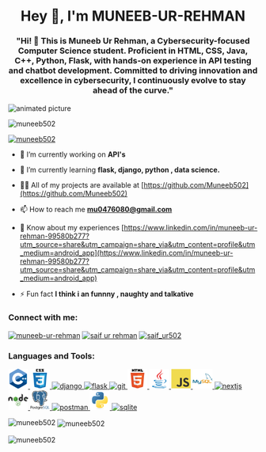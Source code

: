 <h1 align="center">Hey 👋, I'm MUNEEB-UR-REHMAN</h1>
<h3 align="center">
"Hi! 👋 This is  Muneeb Ur Rehman, a Cybersecurity-focused Computer Science student. Proficient in HTML, CSS, Java, C++, Python, Flask, with hands-on experience in API testing and chatbot development. Committed to driving innovation and excellence in cybersecurity, I continuously evolve to stay ahead of the curve."</h3>

<img align="center" src="https://raw.githubusercontent.com/gist/obernardovieira/f4ec9b75736a98be5f6198f5ae40b897/raw/2546374e14122f5c0a8c7cc0c49edd07bf5d14cd/dev.gif" alt="animated picture" width="100%" height="500">

<p align="left"> <img src="https://komarev.com/ghpvc/?username=muneeb502&label=Profile%20views&color=0e75b6&style=flat" alt="muneeb502" /> </p>

<p align="left"> <a href="https://github.com/ryo-ma/github-profile-trophy"><img src="https://github-profile-trophy.vercel.app/?username=muneeb502" alt="muneeb502" /></a> </p>

- 🔭 I’m currently working on **API's**

- 🌱 I’m currently learning **flask, django, python , data science.**

- 👨‍💻 All of my projects are available at [https://github.com/Muneeb502](https://github.com/Muneeb502)

- 📫 How to reach me **mu0476080@gmail.com**

- 📄 Know about my experiences [https://www.linkedin.com/in/muneeb-ur-rehman-99580b277?utm_source=share&utm_campaign=share_via&utm_content=profile&utm_medium=android_app](https://www.linkedin.com/in/muneeb-ur-rehman-99580b277?utm_source=share&utm_campaign=share_via&utm_content=profile&utm_medium=android_app)

- ⚡ Fun fact **I think i an funnny , naughty and talkative**

<h3 align="left">Connect with me:</h3>
<p align="left">
<a href="https://linkedin.com/in/muneeb-ur-rehman" target="blank"><img align="center" src="https://raw.githubusercontent.com/rahuldkjain/github-profile-readme-generator/master/src/images/icons/Social/linked-in-alt.svg" alt="muneeb-ur-rehman" height="30" width="40" /></a>
<a href="https://fb.com/saif ur rehman" target="blank"><img align="center" src="https://raw.githubusercontent.com/rahuldkjain/github-profile-readme-generator/master/src/images/icons/Social/facebook.svg" alt="saif ur rehman" height="30" width="40" /></a>
<a href="https://instagram.com/saif_ur502" target="blank"><img align="center" src="https://raw.githubusercontent.com/rahuldkjain/github-profile-readme-generator/master/src/images/icons/Social/instagram.svg" alt="saif_ur502" height="30" width="40" /></a>
</p>

<h3 align="left">Languages and Tools:</h3>
<p align="left"> <a href="https://www.w3schools.com/cpp/" target="_blank" rel="noreferrer"> <img src="https://raw.githubusercontent.com/devicons/devicon/master/icons/cplusplus/cplusplus-original.svg" alt="cplusplus" width="40" height="40"/> </a> <a href="https://www.w3schools.com/css/" target="_blank" rel="noreferrer"> <img src="https://raw.githubusercontent.com/devicons/devicon/master/icons/css3/css3-original-wordmark.svg" alt="css3" width="40" height="40"/> </a> <a href="https://www.djangoproject.com/" target="_blank" rel="noreferrer"> <img src="https://cdn.worldvectorlogo.com/logos/django.svg" alt="django" width="40" height="40"/> </a> <a href="https://flask.palletsprojects.com/" target="_blank" rel="noreferrer"> <img src="https://www.vectorlogo.zone/logos/pocoo_flask/pocoo_flask-icon.svg" alt="flask" width="40" height="40"/> </a> <a href="https://git-scm.com/" target="_blank" rel="noreferrer"> <img src="https://www.vectorlogo.zone/logos/git-scm/git-scm-icon.svg" alt="git" width="40" height="40"/> </a> <a href="https://www.w3.org/html/" target="_blank" rel="noreferrer"> <img src="https://raw.githubusercontent.com/devicons/devicon/master/icons/html5/html5-original-wordmark.svg" alt="html5" width="40" height="40"/> </a> <a href="https://www.java.com" target="_blank" rel="noreferrer"> <img src="https://raw.githubusercontent.com/devicons/devicon/master/icons/java/java-original.svg" alt="java" width="40" height="40"/> </a> <a href="https://developer.mozilla.org/en-US/docs/Web/JavaScript" target="_blank" rel="noreferrer"> <img src="https://raw.githubusercontent.com/devicons/devicon/master/icons/javascript/javascript-original.svg" alt="javascript" width="40" height="40"/> </a> <a href="https://www.mysql.com/" target="_blank" rel="noreferrer"> <img src="https://raw.githubusercontent.com/devicons/devicon/master/icons/mysql/mysql-original-wordmark.svg" alt="mysql" width="40" height="40"/> </a> <a href="https://nextjs.org/" target="_blank" rel="noreferrer"> <img src="https://cdn.worldvectorlogo.com/logos/nextjs-2.svg" alt="nextjs" width="40" height="40"/> </a> <a href="https://nodejs.org" target="_blank" rel="noreferrer"> <img src="https://raw.githubusercontent.com/devicons/devicon/master/icons/nodejs/nodejs-original-wordmark.svg" alt="nodejs" width="40" height="40"/> </a> <a href="https://www.postgresql.org" target="_blank" rel="noreferrer"> <img src="https://raw.githubusercontent.com/devicons/devicon/master/icons/postgresql/postgresql-original-wordmark.svg" alt="postgresql" width="40" height="40"/> </a> <a href="https://postman.com" target="_blank" rel="noreferrer"> <img src="https://www.vectorlogo.zone/logos/getpostman/getpostman-icon.svg" alt="postman" width="40" height="40"/> </a> <a href="https://www.python.org" target="_blank" rel="noreferrer"> <img src="https://raw.githubusercontent.com/devicons/devicon/master/icons/python/python-original.svg" alt="python" width="40" height="40"/> </a> <a href="https://www.sqlite.org/" target="_blank" rel="noreferrer"> <img src="https://www.vectorlogo.zone/logos/sqlite/sqlite-icon.svg" alt="sqlite" width="40" height="40"/> </a> </p>

<p><img align="left" src="https://github-readme-stats.vercel.app/api/top-langs?username=muneeb502&show_icons=true&locale=en&layout=compact" alt="muneeb502" /></p>

<p>&nbsp;<img align="center" src="https://github-readme-stats.vercel.app/api?username=muneeb502&show_icons=true&locale=en" alt="muneeb502" /></p>

<p><img align="center" src="https://github-readme-streak-stats.herokuapp.com/?user=muneeb502&" alt="muneeb502" /></p>
